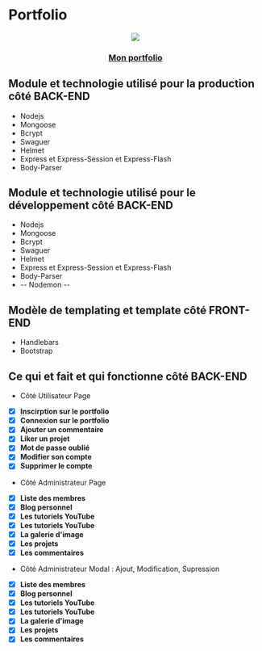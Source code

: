 # Portfolio

<p align="center"><img src="https://gaetan-seigneur.website/images/logo.jpeg" /></p>

<h3 align="center"><a href="https://gaetan-seigneur.website">Mon portfolio</a></h3>

<h2>Module et technologie utilisé pour la production côté BACK-END</h2>

* Nodejs 
* Mongoose
* Bcrypt
* Swaguer
* Helmet
* Express et Express-Session et Express-Flash
* Body-Parser

<h2>Module et technologie utilisé pour le développement côté BACK-END</h2>

* Nodejs 
* Mongoose
* Bcrypt
* Swaguer
* Helmet
* Express et Express-Session et Express-Flash
* Body-Parser
* -- Nodemon --

<h2>Modèle de templating et template côté FRONT-END</h2>

* Handlebars
* Bootstrap

<h2>Ce qui et fait et qui fonctionne côté BACK-END</h2>

* Côté Utilisateur Page

- [x] **Inscirption sur le portfolio**
- [x] **Connexion sur le portfolio**
- [x] **Ajouter un commentaire**
- [x] **Liker un projet**
- [x] **Mot de passe oublié**
- [x] **Modifier son compte**
- [x] **Supprimer le compte**

* Côté Administrateur Page

- [x] **Liste des membres**
- [x] **Blog personnel**
- [x] **Les tutoriels YouTube**
- [x] **Les tutoriels YouTube**
- [x] **La galerie d'image**
- [x] **Les projets**
- [x] **Les commentaires**

* Côté Administrateur Modal : Ajout, Modification, Supression

- [x] **Liste des membres**
- [x] **Blog personnel**
- [x] **Les tutoriels YouTube**
- [x] **Les tutoriels YouTube**
- [x] **La galerie d'image**
- [x] **Les projets**
- [x] **Les commentaires**
